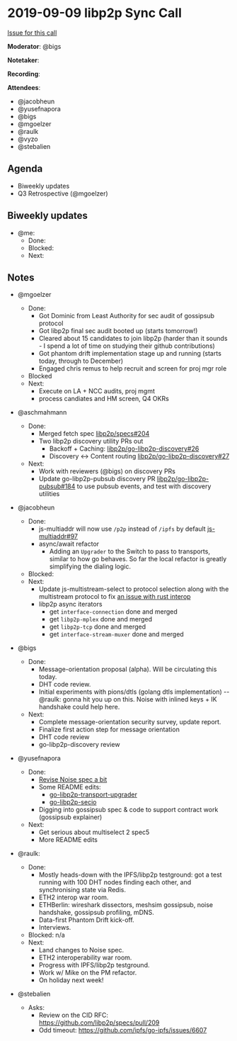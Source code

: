 # 2019-09-09 libp2p Sync Call

[Issue for this call](https://github.com/libp2p/team-mgmt/issues/16)

**Moderator**: @bigs

**Notetaker**:

**Recording**:

**Attendees**:
  - @jacobheun
  - @yusefnapora
  - @bigs
  - @mgoelzer
  - @raulk
  - @vyzo
  - @stebalien

## Agenda

- Biweekly updates 
- Q3 Retrospective (@mgoelzer)

## Biweekly updates

- @me:
  - Done:
  - Blocked:
  - Next:

## Notes

- @mgoelzer
  - Done:
    - Got Dominic from Least Authority for sec audit of gossipsub protocol
    - Got libp2p final sec audit booted up (starts tomorrow!)
    - Cleared about 15 candidates to join libp2p (harder than it sounds - I spend a lot of time on studying their github contributions)
    - Got phantom drift implementation stage up and running (starts today, through to December)
    - Engaged chris remus to help recruit and screen for proj mgr role
   - Blocked
   - Next:
     - Execute on LA + NCC audits, proj mgmt
     - process candiates and HM screen, Q4 OKRs 
     
- @aschmahmann
  - Done:
    - Merged fetch spec [libp2p/specs#204](https://github.com/libp2p/specs/pull/204)
    - Two libp2p discovery utility PRs out
      - Backoff + Caching: [libp2p/go-libp2p-discovery#26](https://github.com/libp2p/go-libp2p-discovery/pull/26)
      - Discovery <-> Content routing [libp2p/go-libp2p-discovery#27](https://github.com/libp2p/go-libp2p-discovery/pull/27)
  - Next:
    - Work with reviewers (@bigs) on discovery PRs
    - Update go-libp2p-pubsub discovery PR [libp2p/go-libp2p-pubsub#184](https://github.com/libp2p/go-libp2p-pubsub/pull/184) to use pubsub events, and test with discovery utilities
      
- @jacobheun
  - Done:
    - js-multiaddr will now use `/p2p` instead of `/ipfs` by default [js-multiaddr#97](https://github.com/multiformats/js-multiaddr/pull/97)
    - async/await refactor
      - Adding an `Upgrader` to the Switch to pass to transports, similar to how go behaves. So far the local refactor is greatly simplifying the dialing logic.
  - Blocked:
  - Next:
    - Update js-multistream-select to protocol selection along with the multistream protocol to fix [an issue with rust interop](https://github.com/libp2p/rust-libp2p/issues/1241#issuecomment-529529989)
    - libp2p async iterators
      - get `interface-connection` done and merged
      - get `libp2p-mplex` done and merged
      - get `libp2p-tcp` done and merged
      - get `interface-stream-muxer` done and merged     
      
- @bigs
  - Done:
    - Message-orientation proposal (alpha). Will be circulating this today.
    - DHT code review.
    - Initial experiments with pions/dtls (golang dtls implementation) -- @raulk: gonna hit you up on this. Noise with inlined keys + IK handshake could help here.
  - Next:
    - Complete message-orientation security survey, update report.
    - Finalize first action step for message orientation
    - DHT code review
    - go-libp2p-discovery review
    
    
- @yusefnapora
  - Done:
    - [Revise Noise spec a bit](https://github.com/libp2p/specs/pull/212)
    - Some README edits:
      - [go-libp2p-transport-upgrader](https://github.com/libp2p/go-libp2p-transport-upgrader/pull/26)
      - [go-libp2p-secio](https://github.com/libp2p/go-libp2p-secio/pull/55)
    - Digging into gossipsub spec & code to support contract work (gossipsub explainer)
  - Next:
    - Get serious about multiselect 2 spec5
    - More README edits

- @raulk:
    - Done:
        - Mostly heads-down with the IPFS/libp2p testground: got a test running with 100 DHT nodes finding each other, and synchronising state via Redis.
        - ETH2 interop war room.
        - ETHBerlin: wireshark dissectors, meshsim gossipsub, noise handshake, gossipsub profiling, mDNS.
        - Data-first Phantom Drift kick-off.
        - Interviews.
    - Blocked: n/a
    - Next:
        - Land changes to Noise spec.
        - ETH2 interoperability war room.
        - Progress with IPFS/libp2p testground.
        - Work w/ Mike on the PM refactor.
        - On holiday next week!

- @stebalien
  - Asks:
    - Review on the CID RFC: https://github.com/libp2p/specs/pull/209
    - Odd timeout: https://github.com/ipfs/go-ipfs/issues/6607

